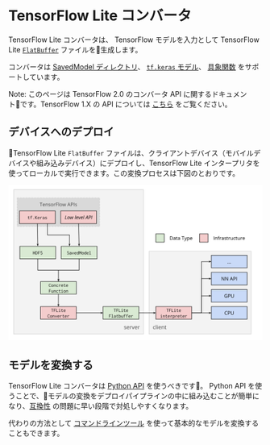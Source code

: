 # TensorFlow Lite コンバータ

TensorFlow Lite コンバータは、 TensorFlow モデルを入力として TensorFlow Lite [`FlatBuffer`](https://google.github.io/flatbuffers/) ファイルを生成します。

コンバータは [SavedModel ディレクトリ](https://www.tensorflow.org/beta/guide/saved_model)、 [`tf.keras` モデル](https://www.tensorflow.org/beta/guide/keras/overview)、 [具象関数](concrete_function.md) をサポートしています。

Note: このページは TensorFlow 2.0 のコンバータ API に関するドキュメントです。TensorFlow 1.X の API については [こちら](https://www.tensorflow.org/lite/convert/) をご覧ください。

## デバイスへのデプロイ

TensorFlow Lite `FlatBuffer` ファイルは、クライアントデバイス（モバイルデバイスや組み込みデバイス）にデプロイし、TensorFlow Lite インタープリタを使ってローカルで実行できます。この変換プロセスは下図のとおりです。

![TFLite converter workflow](../images/convert/workflow.svg)

## モデルを変換する

TensorFlow Lite コンバータは [Python API](python_api.md) を使うべきです。
Python API を使うことで、モデルの変換をデプロイパイプラインの中に組み込むことが簡単になり、[互換性](../../guide/ops_compatibility.md) の問題に早い段階で対処しやすくなります。

代わりの方法として [コマンドラインツール](cmdline.md) を使って基本的なモデルを変換することもできます。
